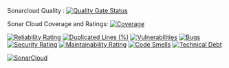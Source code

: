 

Sonarcloud Quality :
[![Quality Gate Status](https://sonarcloud.io/api/project_badges/measure?project=fahadnadeemx_book-management&metric=alert_status)](https://sonarcloud.io/summary/new_code?id=fahadnadeemx_book-management)

Sonar Cloud Coverage and Ratings:
[![Coverage](https://sonarcloud.io/api/project_badges/measure?project=fahadnadeemx_book-management&metric=coverage)](https://sonarcloud.io/summary/new_code?id=fahadnadeemx_book-management)

[![Reliability Rating](https://sonarcloud.io/api/project_badges/measure?project=fahadnadeemx_book-management&metric=reliability_rating)](https://sonarcloud.io/summary/new_code?id=fahadnadeemx_book-management)
[![Duplicated Lines (%)](https://sonarcloud.io/api/project_badges/measure?project=fahadnadeemx_book-management&metric=duplicated_lines_density)](https://sonarcloud.io/summary/new_code?id=fahadnadeemx_book-management)
[![Vulnerabilities](https://sonarcloud.io/api/project_badges/measure?project=fahadnadeemx_book-management&metric=vulnerabilities)](https://sonarcloud.io/summary/new_code?id=fahadnadeemx_book-management)
[![Bugs](https://sonarcloud.io/api/project_badges/measure?project=fahadnadeemx_book-management&metric=bugs)](https://sonarcloud.io/summary/new_code?id=fahadnadeemx_book-management)
[![Security Rating](https://sonarcloud.io/api/project_badges/measure?project=fahadnadeemx_book-management&metric=security_rating)](https://sonarcloud.io/summary/new_code?id=fahadnadeemx_book-management)
[![Maintainability Rating](https://sonarcloud.io/api/project_badges/measure?project=fahadnadeemx_book-management&metric=sqale_rating)](https://sonarcloud.io/summary/new_code?id=fahadnadeemx_book-management)
[![Code Smells](https://sonarcloud.io/api/project_badges/measure?project=fahadnadeemx_book-management&metric=code_smells)](https://sonarcloud.io/summary/new_code?id=fahadnadeemx_book-management)
[![Technical Debt](https://sonarcloud.io/api/project_badges/measure?project=fahadnadeemx_book-management&metric=sqale_index)](https://sonarcloud.io/summary/new_code?id=fahadnadeemx_book-management)

[![SonarCloud](https://sonarcloud.io/images/project_badges/sonarcloud-black.svg)](https://sonarcloud.io/summary/new_code?id=fahadnadeemx_book-management)
